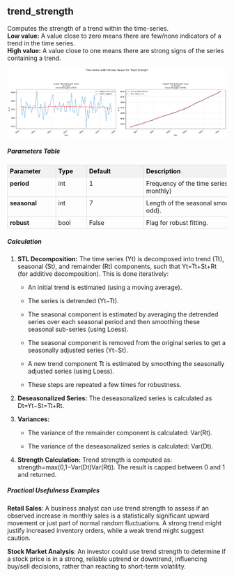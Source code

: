 ## **trend_strength**

Computes the strength of a trend within the time-series.  
**Low value:** A value close to zero means there are few/none indicators of a trend in the time series.  
**High value:** A value close to one means there are strong signs of the series containing a trend.


    
![png](trend_strength_output_5_0.png)
    


##### **Parameters Table**


<style type="text/css">
#T_47221 th {
  background-color: #f2f2f2;
  color: black;
  font-weight: bold;
  text-align: left;
  border: 1px solid #ddd;
  padding: 5px;
}
#T_47221_row0_col0, #T_47221_row1_col0, #T_47221_row2_col0 {
  text-align: left;
  vertical-align: top;
  border: 1px solid #ddd;
  padding: 5px;
  min-width: 100px;
  font-weight: bold;
}
#T_47221_row0_col1, #T_47221_row1_col1, #T_47221_row2_col1 {
  text-align: left;
  vertical-align: top;
  border: 1px solid #ddd;
  padding: 5px;
  min-width: 60px;
}
#T_47221_row0_col2, #T_47221_row1_col2, #T_47221_row2_col2 {
  text-align: left;
  vertical-align: top;
  border: 1px solid #ddd;
  padding: 5px;
  min-width: 120px;
  white-space: normal;
  word-wrap: break-word;
}
#T_47221_row0_col3, #T_47221_row1_col3, #T_47221_row2_col3 {
  text-align: left;
  vertical-align: top;
  border: 1px solid #ddd;
  padding: 5px;
  min-width: 300px;
  max-width: 450px;
  white-space: normal;
  word-wrap: break-word;
}
</style>
<table id="T_47221">
  <thead>
    <tr>
      <th id="T_47221_level0_col0" class="col_heading level0 col0" >Parameter</th>
      <th id="T_47221_level0_col1" class="col_heading level0 col1" >Type</th>
      <th id="T_47221_level0_col2" class="col_heading level0 col2" >Default</th>
      <th id="T_47221_level0_col3" class="col_heading level0 col3" >Description</th>
    </tr>
  </thead>
  <tbody>
    <tr>
      <td id="T_47221_row0_col0" class="data row0 col0" >period</td>
      <td id="T_47221_row0_col1" class="data row0 col1" >int</td>
      <td id="T_47221_row0_col2" class="data row0 col2" >1</td>
      <td id="T_47221_row0_col3" class="data row0 col3" >Frequency of the time series (e.g. 12 for monthly)</td>
    </tr>
    <tr>
      <td id="T_47221_row1_col0" class="data row1 col0" >seasonal</td>
      <td id="T_47221_row1_col1" class="data row1 col1" >int</td>
      <td id="T_47221_row1_col2" class="data row1 col2" >7</td>
      <td id="T_47221_row1_col3" class="data row1 col3" >Length of the seasonal smoother (must be odd).</td>
    </tr>
    <tr>
      <td id="T_47221_row2_col0" class="data row2 col0" >robust</td>
      <td id="T_47221_row2_col1" class="data row2 col1" >bool</td>
      <td id="T_47221_row2_col2" class="data row2 col2" >False</td>
      <td id="T_47221_row2_col3" class="data row2 col3" >Flag for robust fitting.</td>
    </tr>
  </tbody>
</table>



##### **Calculation**

1.  **STL Decomposition:** The time series (Yt) is decomposed into trend (Tt), seasonal (St), and remainder (Rt) components, such that Yt=Tt+St+Rt (for additive decomposition). This is done iteratively:

    - An initial trend is estimated (using a moving average).

    - The series is detrended (Yt−Tt).

    - The seasonal component is estimated by averaging the detrended series over each seasonal period and then smoothing these seasonal sub-series (using Loess).

    - The seasonal component is removed from the original series to get a seasonally adjusted series (Yt−St).

    - A new trend component Tt is estimated by smoothing the seasonally adjusted series (using Loess).

    - These steps are repeated a few times for robustness.

2.	**Deseasonalized Series:** The deseasonalized series is calculated as Dt=Yt−St=Tt+Rt.

3.	**Variances:**

    - The variance of the remainder component is calculated: Var(Rt).

    - The variance of the deseasonalized series is calculated: Var(Dt).

4.	**Strength Calculation:** Trend strength is computed as: strength=max(0,1−Var(Dt)Var(Rt)). The result is capped between 0 and 1 and returned.


##### **Practical Usefulness Examples**

**Retail Sales**: A business analyst can use trend strength to assess if an observed increase in monthly sales is a statistically significant upward movement or just part of normal random fluctuations. A strong trend might justify increased inventory orders, while a weak trend might suggest caution.

**Stock Market Analysis**: An investor could use trend strength to determine if a stock price is in a strong, reliable uptrend or downtrend, influencing buy/sell decisions, rather than reacting to short-term volatility.

